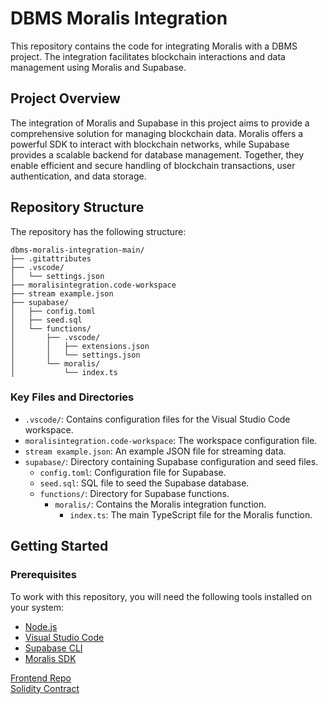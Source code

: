 # DBMS Moralis Integration

This repository contains the code for integrating Moralis with a DBMS project. The integration facilitates blockchain interactions and data management using Moralis and Supabase.

## Project Overview

The integration of Moralis and Supabase in this project aims to provide a comprehensive solution for managing blockchain data. Moralis offers a powerful SDK to interact with blockchain networks, while Supabase provides a scalable backend for database management. Together, they enable efficient and secure handling of blockchain transactions, user authentication, and data storage.

## Repository Structure

The repository has the following structure:

```
dbms-moralis-integration-main/
├── .gitattributes
├── .vscode/
│   └── settings.json
├── moralisintegration.code-workspace
├── stream example.json
├── supabase/
│   ├── config.toml
│   ├── seed.sql
│   └── functions/
│       ├── .vscode/
│       │   ├── extensions.json
│       │   └── settings.json
│       └── moralis/
│           └── index.ts
```

### Key Files and Directories

- `.vscode/`: Contains configuration files for the Visual Studio Code workspace.
- `moralisintegration.code-workspace`: The workspace configuration file.
- `stream example.json`: An example JSON file for streaming data.
- `supabase/`: Directory containing Supabase configuration and seed files.
  - `config.toml`: Configuration file for Supabase.
  - `seed.sql`: SQL file to seed the Supabase database.
  - `functions/`: Directory for Supabase functions.
    - `moralis/`: Contains the Moralis integration function.
      - `index.ts`: The main TypeScript file for the Moralis function.

## Getting Started

### Prerequisites

To work with this repository, you will need the following tools installed on your system:

- [Node.js](https://nodejs.org/)
- [Visual Studio Code](https://code.visualstudio.com/)
- [Supabase CLI](https://supabase.com/docs/guides/cli)
- [Moralis SDK](https://moralis.io/)

[Frontend Repo](https://github.com/Arshad-3/dbms-miniproject-frontend)<br>
[Solidity Contract](https://github.com/Arshad-3/dbms-web3-contract)
